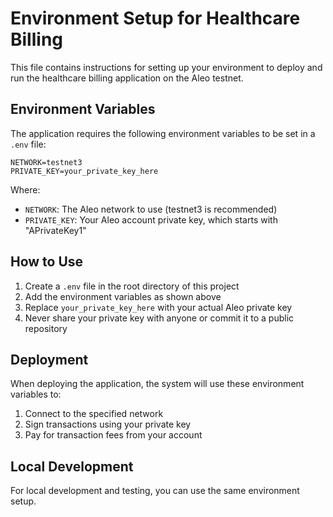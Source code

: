 # Environment Setup for Healthcare Billing

This file contains instructions for setting up your environment to deploy and run the healthcare billing application on the Aleo testnet.

## Environment Variables

The application requires the following environment variables to be set in a `.env` file:

```
NETWORK=testnet3
PRIVATE_KEY=your_private_key_here
```

Where:
- `NETWORK`: The Aleo network to use (testnet3 is recommended)
- `PRIVATE_KEY`: Your Aleo account private key, which starts with "APrivateKey1"

## How to Use

1. Create a `.env` file in the root directory of this project
2. Add the environment variables as shown above
3. Replace `your_private_key_here` with your actual Aleo private key
4. Never share your private key with anyone or commit it to a public repository

## Deployment

When deploying the application, the system will use these environment variables to:
1. Connect to the specified network
2. Sign transactions using your private key
3. Pay for transaction fees from your account

## Local Development

For local development and testing, you can use the same environment setup. 